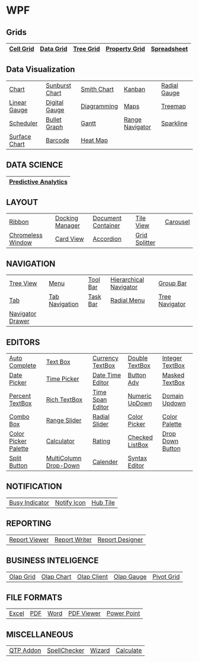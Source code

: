 # WPF

## Grids

| [Cell Grid](Grid.WPF/Samples/GridControl) | [Data Grid](SfGrid.WPF/Samples) | [Tree Grid](SfGrid.WPF/Samples/TreeGrid) |[Property Grid](Tools.WPF/Samples/PropertyGrid) | [Spreadsheet](SfSpreadsheet.WPF/Samples) |
| --------- | --------- | ----------|--------------|-------------|

## Data Visualization

||||||
|-|-|-|-|-|
| [Chart](SfChart.WPF/Samples) | [Sunburst Chart](SfSunburstChart.WPF/Samples) | [Smith Chart](SfSmithChart.WPF/Samples) | [Kanban](SfKanban.WPF/Samples) | [Radial Gauge](SfGauge.WPF/Samples/CircularGauge) |
| [Linear Gauge](SfGauge.WPF/Samples/LinearGauge) | [Digital Gauge](SfGauge.WPF/Samples/DigitalGauge) | [Diagramming](SfDiagram.WPF/Samples) | [Maps](SfMaps.WPF/Samples) |[Treemap](SfTreeMap.WPF/Samples) | 
|[Scheduler](SfSchedule.WPF/Samples) | [Bullet Graph](SfBulletGraph.WPF/Samples) |[Gantt](Gantt.WPF/Samples)| [Range Navigator](Samples/DateTimeRangeNavigator) | [Sparkline](SfChart.WPF/Samples/SparkLine) | 
|[Surface Chart](SfChart.WPF/Samples/Surface%20Chart) | [Barcode](SfBarcode.WPF/Samples) | [Heat Map](SfHeatMap.WPF/Samples) |

## DATA SCIENCE

| [Predictive Analytics](PMML.WPF/PMMLWPFSampleBrowser)|
|-|

## LAYOUT

| | | | | | 
|-|-|-|-|-|
|[Ribbon](Tools.WPF/Samples/Ribbon)|[Docking Manager](Tools.WPF/Samples/Docking%20Manager)|[Document Container](Tools.WPF/Samples/Docking%20Manager/Document%20Container)|[Tile View](Tools.WPF/Samples/Tile%20View)|[Carousel](Tools.WPF/Samples/Carousel/Carousel)|
|[Chromeless Window](Tools.WPF/Samples/Chromeless%20Window/Chromeless%20Window)|[Card View](Tools.WPF/Samples/Card%20View/Card%20View)|[Accordion](SfAccordion.WPF/Samples)|[Grid Splitter](Tools.WPF/Samples/GridSplitter/Getting%20Started)|

## NAVIGATION

| | | | | | 
|-|-|-|-|-|
|[Tree View](Tools.WPF/Samples/Tree%20View)|[Menu](Tools.WPF/Samples/Menu%20Control)|[Tool Bar](Tools.WPF/Samples/ToolBarAdv/Getting%20Started)|[Hierarchical Navigator](Tools.WPF/Samples/Hierarchy%20Navigator/Getting%20Started)|[Group Bar](Tools.WPF/Samples/GroupBar)|
|[Tab](Tools.WPF/Samples/Tab%20Controls)|[Tab Navigation](Tools.WPF/Samples/TabNavigation)|[Task Bar](Tools.WPF/Samples/TaskBar/Getting%20Started)|[Radial Menu](Tools.WPF/Samples/RadialMenu)|[Tree Navigator](Tools.WPF/Samples/TreeNavigator)|
|[Navigator Drawer](SfNavigationDrawer.WPF/Samples/Getting%20Started)|

## EDITORS

| | | | | | 
|-|-|-|-|-|
|[Auto Complete](Tools.WPF/Samples/AutoComplete)|[Text Box](     )|[Currency TextBox](Tools.WPF/Samples/Editor%20Controls/Currency%20Text%20Box)|[Double TextBox](Tools.WPF/Samples/Editor%20Controls/Double%20Text%20Box)|[Integer TextBox](Tools.WPF/Samples/Editor%20Controls/Integer%20Text%20Box)|
|[Date Picker](Tools.WPF/Samples/DateTimePicker/DatePicker)|[Time Picker](Tools.WPF/Samples/DateTimePicker/TimePicker)|[Date Time Editor](Tools.WPF/Samples/Editor%20Controls/Date%20Time%20Edit)|[Button Adv](    )|[Masked TextBox](Tools.WPF/Samples/Editor%20Controls/Masked%20Text%20Box)|
|[Percent TextBox](Tools.WPF/Samples/Editor%20Controls/Percent%20Text%20Box)|[Rich TextBox](SfRichTextBoxAdv.WPF/Samples)|[Time Span Editor](Tools.WPF/Samples/Editor%20Controls/Time%20Span%20Edit)|[Numeric UpDown](Samples/Editor%20Controls/UpDown)|[Domain Updown](Tools.WPF/Samples/Editor%20Controls/DomainUpDown)|
|[Combo Box](Tools.WPF/Samples/ComboBox/ComboBox)|[Range Slider](Tools.WPF/Samples/Range%20Slider/Range%20Slider)|[Radial Slider](Tools.WPF/Samples/RadialSlider)|[Color Picker](Tools.WPF/Samples/Color%20Picker)|[Color Palette](Tools.WPF/Samples/ColorPallete)|
|[Color Picker Palette](Tools.WPF/Samples/Color%20Picker/Color%20Picker%20Palette)|[Calculator](Tools.WPF/Samples/Calculator/Calculator)|[Rating](Tools.WPF/Samples/Rating)|[Checked ListBox](     )|[Drop Down Button](  )|
|[Split Button](   )|[MultiColumn Drop-Down](SfGrid.WPF/Samples/MultiColumnDropDownDemo)|[Calender](Tools.WPF/Samples/Calendar%20Controls)|[Syntax Editor](Edit.WPF/Samples/Language-Based%20Highlighting)|

## NOTIFICATION

| | | |
|-|-|-|
|[Busy Indicator](Tools.WPF/Samples/Busy%20Indicator)|[Notify Icon](Tools.WPF/Samples/Notify%20Icon/Notify%20Icon)|[Hub Tile](Tools.WPF/Samples/HubTile)|

## REPORTING

| | | | 
|-|-|-|
|[Report Viewer](ReportViewer.WPF/samples)|[Report Writer](     )|[Report Designer](ReportDesigner.WPF/Samples)|

## BUSINESS INTELIGENCE

| | | | | | 
|-|-|-|-|-|
|[Olap Grid](OlapGrid.WPF)|[Olap Chart](OlapChart.WPF)|[Olap Client](OlapClient.WPF)|[Olap Gauge](OlapGauge.WPF)|[Pivot Grid]( )|

## FILE FORMATS

| | | | | | 
|-|-|-|-|-|
|[Excel](XlsIO.WPF)|[PDF](PDF.WPF)|[Word](DocIO.WPF)|[PDF Viewer](PdfViewer.WPF)|[Power Point](Presentation.WPF/Samples)|

## MISCELLANEOUS

| | | | | 
|-|-|-|-|
|[QTP Addon](   )|[SpellChecker](Tools.WPF/Samples/Spell%20Checker/Spell%20Checker)|[Wizard](Tools.WPF/Samples/Wizard/Wizard%20Control)|[Calculate](Calculate.WPF)|
